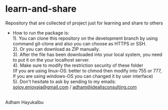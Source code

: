 # learn-and-share
Repository that are collected of project just for learning and share to others

* How to run the package is: <br />
  1). You can clone this repository on the development branch by using command git-clone and also you can choose as HTTPS or SSH. <br />
  2). Or you can download as ZIP manually. <br />
  3). After the file has been downloaded into your local system, you need to put it on the your localhost server. <br />
  4). Make sure to modify the restriction security of these folder <br />
  (If you are using linux-OS: better to chmod then modify into 755 or 777, If you are using windows-OS you can changed it by user interface) <br />
  5). Don't hesitate to ask by sending to my emails: sojoy.enjoyaja@gmail.com / adham@idealisconsulting.com <br />
<br />
Adham Hayukalbu
